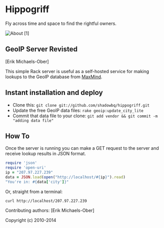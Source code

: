 # Hippogriff

Fly across time and space to find the rightful owners.

![About](http://upload.wikimedia.org/wikipedia/commons/d/da/Hippogriff2.jpg) [1]

## GeoIP Server Revisted

[Erik Michaels-Ober]

This simple Rack server is useful as a self-hosted service for making lookups to the GeoIP database from [MaxMind][].

[maxmind]: http://www.maxmind.com/app/geolite


## Instant installation and deploy

* Clone this: `git clone git://github.com/shadowbq/hippogriff.git`
* Update the free GeoIP data files: `rake geoip:update_city_lite`
* Commit that data file to your clone: `git add vendor && git commit -m "adding data file"`

## How To

Once the server is running you can make a GET request to the server and receive lookup results in JSON format.

```ruby
require 'json'
require 'open-uri'
ip = "207.97.227.239"
data = JSON.load(open("http://localhost/#{ip}").read)
"You're in: #{data['city']}"
```

Or, straight from a terminal:

    curl http://localhost/207.97.227.239

Contributing authors: [Erik Michaels-Ober]

Copyright (c) 2010-2014
